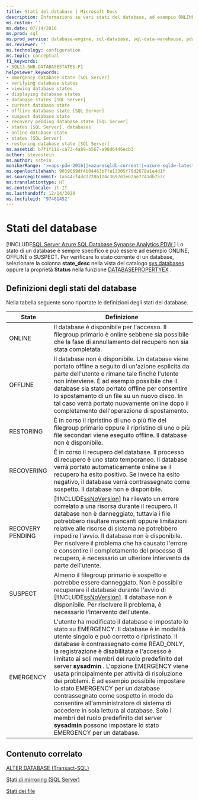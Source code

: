 ```yaml
---
title: Stati del database | Microsoft Docs
description: Informazioni su vari stati del database, ad esempio ONLINE, OFFLINE o SUSPECT. Informazioni su come verificare lo stato corrente di un database.
ms.custom: ''
ms.date: 07/14/2016
ms.prod: sql
ms.prod_service: database-engine, sql-database, sql-data-warehouse, pdw
ms.reviewer: ''
ms.technology: configuration
ms.topic: conceptual
f1_keywords:
- SQL13.SWB.DATABASESTATES.F1
helpviewer_keywords:
- emergency database state [SQL Server]
- verifying database states
- viewing database states
- displaying database states
- database states [SQL Server]
- current database state
- offline database state [SQL Server]
- suspect database state
- recovery pending database state [SQL Server]
- states [SQL Server], databases
- online database state
- states [SQL Server]
- restoring database state [SQL Server]
ms.assetid: b7f1f111-ca73-4a89-b567-a98d64d6ecb3
author: stevestein
ms.author: sstein
monikerRange: '>=aps-pdw-2016||=azuresqldb-current||=azure-sqldw-latest||>=sql-server-2016||>=sql-server-linux-2017||=azuresqldb-mi-current'
ms.openlocfilehash: 9039669df4b04463b7fa13305f70d2678a1e4d1f
ms.sourcegitcommit: 1a544cf4dd2720b124c3697d1e62ae7741db757c
ms.translationtype: HT
ms.contentlocale: it-IT
ms.lasthandoff: 12/14/2020
ms.locfileid: "97481452"
---
```

# <a name="database-states"></a>Stati del database
[!INCLUDE[SQL Server Azure SQL Database Synapse Analytics PDW ](../../includes/applies-to-version/sql-asdb-asdbmi-asa-pdw.md)]
  Lo stato di un database è sempre specifico e può essere ad esempio ONLINE, OFFLINE o SUSPECT. Per verificare lo stato corrente di un database, selezionare la colonna **state_desc** nella vista del catalogo [sys.databases](../../relational-databases/system-catalog-views/sys-databases-transact-sql.md) oppure la proprietà **Status** nella funzione [DATABASEPROPERTYEX](../../t-sql/functions/databasepropertyex-transact-sql.md) .  
  
## <a name="database-state-definitions"></a>Definizioni degli stati del database  
 Nella tabella seguente sono riportate le definizioni degli stati del database.  
  
|State|Definizione|  
|-----------|----------------|  
|ONLINE|Il database è disponibile per l'accesso. Il filegroup primario è online sebbene sia possibile che la fase di annullamento del recupero non sia stata completata.|  
|OFFLINE|Il database non è disponibile. Un database viene portato offline a seguito di un'azione esplicita da parte dell'utente e rimane tale finché l'utente non interviene. È ad esempio possibile che il database sia stato portato offline per consentire lo spostamento di un file su un nuovo disco. In tal caso verrà portato nuovamente online dopo il completamento dell'operazione di spostamento.|  
|RESTORING|È in corso il ripristino di uno o più file del filegroup primario oppure il ripristino di uno o più file secondari viene eseguito offline. Il database non è disponibile.|  
|RECOVERING|È in corso il recupero del database. Il processo di recupero è uno stato temporaneo. Il database verrà portato automaticamente online se il recupero ha esito positivo. Se invece ha esito negativo, il database verrà contrassegnato come sospetto. Il database non è disponibile.|  
|RECOVERY PENDING|[!INCLUDE[ssNoVersion](../../includes/ssnoversion-md.md)] ha rilevato un errore correlato a una risorsa durante il recupero. Il database non è danneggiato, tuttavia i file potrebbero risultare mancanti oppure limitazioni relative alle risorse di sistema ne potrebbero impedire l'avvio. Il database non è disponibile. Per risolvere il problema che ha causato l'errore e consentire il completamento del processo di recupero, è necessario un ulteriore intervento da parte dell'utente.|  
|SUSPECT|Almeno il filegroup primario è sospetto e potrebbe essere danneggiato. Non è possibile recuperare il database durante l'avvio di [!INCLUDE[ssNoVersion](../../includes/ssnoversion-md.md)]. Il database non è disponibile. Per risolvere il problema, è necessario l'intervento dell'utente.|  
|EMERGENCY|L'utente ha modificato il database e impostato lo stato su EMERGENCY. Il database è in modalità utente singolo e può corretto o ripristinato. Il database è contrassegnato come READ_ONLY, la registrazione è disabilitata e l'accesso è limitato ai soli membri del ruolo predefinito del server **sysadmin** . L'opzione EMERGENCY viene usata principalmente per attività di risoluzione dei problemi. È ad esempio possibile impostare lo stato EMERGENCY per un database contrassegnato come sospetto in modo da consentire all'amministratore di sistema di accedere in sola lettura al database. Solo i membri del ruolo predefinito del server **sysadmin** possono impostare lo stato EMERGENCY per un database.|  
  
## <a name="related-content"></a>Contenuto correlato  
 [ALTER DATABASE &#40;Transact-SQL&#41;](../../t-sql/statements/alter-database-transact-sql.md)  
  
 [Stati di mirroring &#40;SQL Server&#41;](../../database-engine/database-mirroring/mirroring-states-sql-server.md)  
  
 [Stati dei file](../../relational-databases/databases/file-states.md)  
  
  

